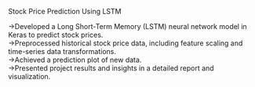 Stock Price Prediction Using LSTM

->Developed a Long Short-Term Memory (LSTM) neural network model in Keras to predict stock prices.
<br>
->Preprocessed historical stock price data, including feature scaling and time-series data transformations.
<br>
->Achieved a prediction plot of new data.
<br>
->Presented project results and insights in a detailed report and visualization.
